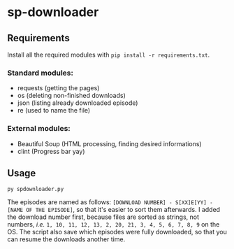 # sp-downloader

## Requirements 
Install all the required modules with `pip install -r requirements.txt`. 

### Standard modules: 
* requests (getting the pages)
* os (deleting non-finished downloads)
* json (listing already downloaded episode)
* re (used to name the file)

### External modules:
* Beautiful Soup (HTML processing, finding desired informations)
* clint (Progress bar yay)

## Usage
`py spdownloader.py`

The episodes are named as follows: `[DOWNLOAD NUMBER] - S[XX]E[YY] - [NAME OF THE EPISODE]`, so that it's easier to sort them afterwards. I added the download number first, because files are sorted as strings, not numbers, *i.e.* `1, 10, 11, 12, 13, 2, 20, 21, 3, 4, 5, 6, 7, 8, 9` on the OS. The script also save which episodes were fully downloaded, so that you can resume the downloads another time.
